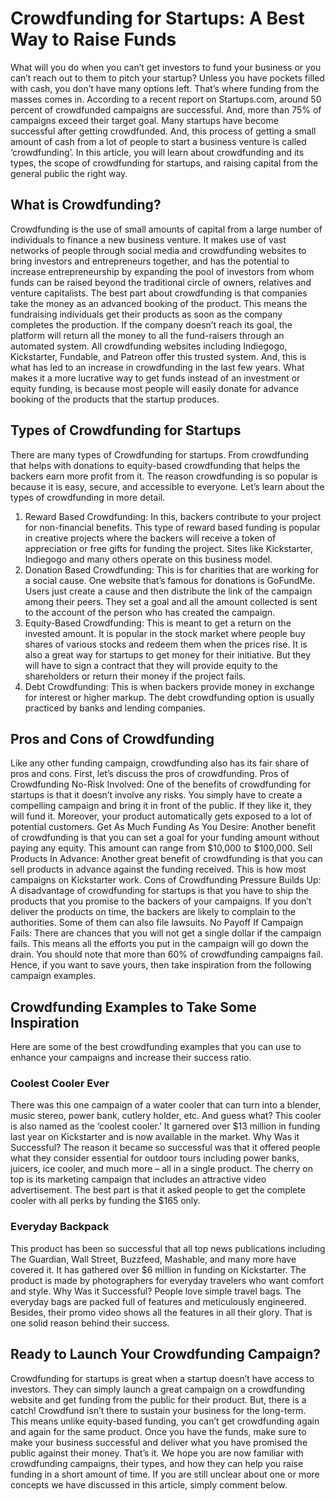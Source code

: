 # Crowdfunding for Startups: A Best Way to Raise Funds
What will you do when you can’t get investors to fund your business or you can’t reach out to them to pitch your startup? Unless you have pockets filled with cash, you don’t have many options left. That’s where funding from the masses comes in.
According to a recent report on Startups.com, around 50 percent of crowdfunded campaigns are successful. And, more than 75% of campaigns exceed their target goal.
Many startups have become successful after getting crowdfunded. And, this process of getting a small amount of cash from a lot of people to start a business venture is called ‘crowdfunding’.
In this article, you will learn about crowdfunding and its types, the scope of crowdfunding for startups, and raising capital from the general public the right way.
## What is Crowdfunding?
Crowdfunding is the use of small amounts of capital from a large number of individuals to finance a new business venture. It makes use of vast networks of people through social media and crowdfunding websites to bring investors and entrepreneurs together, and has the potential to increase entrepreneurship by expanding the pool of investors from whom funds can be raised beyond the traditional circle of owners, relatives and venture capitalists.
The best part about crowdfunding is that companies take the money as an advanced booking of the product. This means the fundraising individuals get their products as soon as the company completes the production. If the company doesn’t reach its goal, the platform will return all the money to all the fund-raisers through an automated system.
All crowdfunding websites including Indiegogo, Kickstarter, Fundable, and Patreon offer this trusted system. And, this is what has led to an increase in crowdfunding in the last few years.
What makes it a more lucrative way to get funds instead of an investment or equity funding, is because most people will easily donate for advance booking of the products that the startup produces.
## Types of Crowdfunding for Startups
There are many types of Crowdfunding for startups. From crowdfunding that helps with donations to equity-based crowdfunding that helps the backers earn more profit from it. The reason crowdfunding is so popular is because it is easy, secure, and accessible to everyone. Let’s learn about the types of crowdfunding in more detail.
1. Reward Based Crowdfunding: In this, backers contribute to your project for non-financial benefits. This type of reward based funding is popular in creative projects where the backers will receive a token of appreciation or free gifts for funding the project. Sites like Kickstarter, Indiegogo and many others operate on this business model.
2. Donation Based Crowdfunding: This is for charities that are working for a social cause. One website that’s famous for donations is GoFundMe.
Users just create a cause and then distribute the link of the campaign among their peers. They set a goal and all the amount collected is sent to the account of the person who has created the campaign.
3. Equity-Based Crowdfunding: This is meant to get a return on the invested amount. It is popular in the stock market where people buy shares of various stocks and redeem them when the prices rise.
It is also a great way for startups to get money for their initiative. But they will have to sign a contract that they will provide equity to the shareholders or return their money if the project fails.
4. Debt Crowdfunding: This is when backers provide money in exchange for interest or higher markup. The debt crowdfunding option is usually practiced by banks and lending companies.
## Pros and Cons of Crowdfunding
Like any other funding campaign, crowdfunding also has its fair share of pros and cons. First, let’s discuss the pros of crowdfunding.
Pros of Crowdfunding
No-Risk Involved: One of the benefits of crowdfunding for startups is that it doesn’t involve any risks. You simply have to create a compelling campaign and bring it in front of the public. If they like it, they will fund it. Moreover, your product automatically gets exposed to a lot of potential customers.
Get As Much Funding As You Desire: Another benefit of crowdfunding is that you can set a goal for your funding amount without paying any equity. This amount can range from $10,000 to $100,000. 
Sell Products In Advance: Another great benefit of crowdfunding is that you can sell products in advance against the funding received. This is how most campaigns on Kickstarter work.
Cons of Crowdfunding
Pressure Builds Up: A disadvantage of crowdfunding for startups is that you have to ship the products that you promise to the backers of your campaigns. If you don’t deliver the products on time, the backers are likely to complain to the authorities. Some of them can also file lawsuits.
No Payoff If Campaign Fails: There are chances that you will not get a single dollar if the campaign fails. This means all the efforts you put in the campaign will go down the drain. You should note that more than 60% of crowdfunding campaigns fail. 
Hence, if you want to save yours, then take inspiration from the following campaign examples.
## Crowdfunding Examples to Take Some Inspiration
Here are some of the best crowdfunding examples that you can use to enhance your campaigns and increase their success ratio.
### Coolest Cooler Ever
There was this one campaign of a water cooler that can turn into a blender, music stereo, power bank, cutlery holder, etc. And guess what? This cooler is also named as the ‘coolest cooler.’ It garnered over $13 million in funding last year on Kickstarter and is now available in the market.
Why Was it Successful?
The reason it became so successful was that it offered people what they consider essential for outdoor tours including power banks, juicers, ice cooler, and much more – all in a single product. The cherry on top is its marketing campaign that includes an attractive video advertisement. The best part is that it asked people to get the complete cooler with all perks by funding the $165 only.
### Everyday Backpack
This product has been so successful that all top news publications including The Guardian, Wall Street, Buzzfeed, Mashable, and many more have covered it.
It has gathered over $6 million in funding on Kickstarter. The product is made by photographers for everyday travelers who want comfort and style.
Why Was it Successful?
People love simple travel bags. The everyday bags are packed full of features and meticulously engineered. Besides, their promo video shows all the features in all their glory. That is one solid reason behind their success.
## Ready to Launch Your Crowdfunding Campaign?
Crowdfunding for startups is great when a startup doesn’t have access to investors. They can simply launch a great campaign on a crowdfunding website and get funding from the public for their product.
But, there is a catch! Crowdfund isn’t there to sustain your business for the long-term. This means unlike equity-based funding, you can’t get crowdfunding again and again for the same product. Once you have the funds, make sure to make your business successful and deliver what you have promised the public against their money.
That’s it. We hope you are now familiar with crowdfunding campaigns, their types, and how they can help you raise funding in a short amount of time. If you are still unclear about one or more concepts we have discussed in this article, simply comment below.
